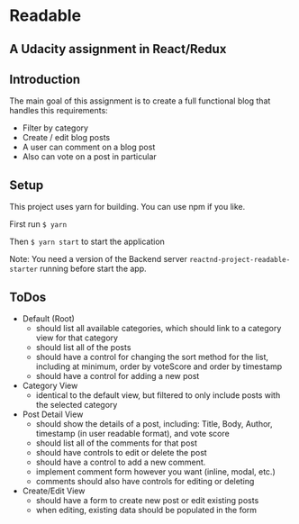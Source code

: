 # Readable
## A Udacity assignment in React/Redux

## Introduction

The main goal of this assignment is to create a full functional blog that handles this requirements:

- Filter by category
- Create / edit blog posts
- A user can comment on a blog post
- Also can vote on a post in particular

## Setup

This project uses yarn for building. You can use npm if you like.

First run  `$ yarn` 

Then `$ yarn start` to start the application

Note: You need a version of the Backend server `reactnd-project-readable-starter` running before start the app.


## ToDos

- Default (Root)
    - should list all available categories, which should link to a category view for that category
    - should list all of the posts
    - should have a control for changing the sort method for the list, including at minimum, order by voteScore and order by timestamp
    - should have a control for adding a new post
- Category View
    - identical to the default view, but filtered to only include posts with the selected category
- Post Detail View
    - should show the details of a post, including: Title, Body, Author, timestamp (in user readable format), and vote score
    - should list all of the comments for that post
    - should have controls to edit or delete the post
    - should have a control to add a new comment.
    - implement comment form however you want (inline, modal, etc.)
    - comments should also have controls for editing or deleting
- Create/Edit View
    - should have a form to create new post or edit existing posts
    - when editing, existing data should be populated in the form
